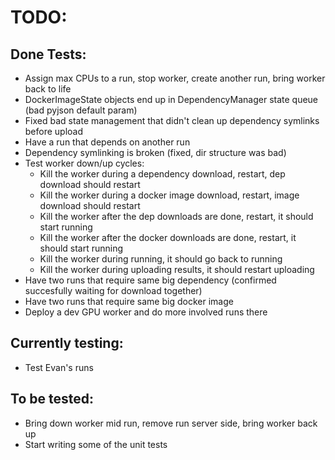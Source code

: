 # TODO:
## Done Tests:
  - Assign max CPUs to a run, stop worker, create another run, bring worker back to life
  - DockerImageState objects end up in DependencyManager state queue (bad pyjson default param)
  - Fixed bad state management that didn't clean up dependency symlinks before upload
  - Have a run that depends on another run
  - Dependency symlinking is broken (fixed, dir structure was bad)
  - Test worker down/up cycles:
    - Kill the worker during a dependency download, restart, dep download should restart
    - Kill the worker during a docker image download, restart, image download should restart
    - Kill the worker after the dep downloads are done, restart, it should start running
    - Kill the worker after the docker downloads are done, restart, it should start running
    - Kill the worker during running, it should go back to running
    - Kill the worker during uploading results, it should restart uploading
  - Have two runs that require same big dependency (confirmed succesfully waiting for download together)
  - Have two runs that require same big docker image
  - Deploy a dev GPU worker and do more involved runs there

## Currently testing:
  - Test Evan's runs

## To be tested:
  - Bring down worker mid run, remove run server side, bring worker back up
  - Start writing some of the unit tests
